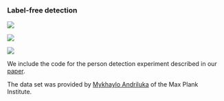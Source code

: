 <h3>Label-free detection</h3>

<img src="http://russellsstewart.com/s/bball/labeled.gif"></img>

<img src="http://russellsstewart.com/s/bball/realpend.gif"></img>

<img src="http://russellsstewart.com/s/labelfreeman.png"></img>

<p>We include the code for the person detection experiment described in our <a href="https://arxiv.org/abs/1609.05566">paper</a>.

The data set was provided by <a href="https://www.mpi-inf.mpg.de/departments/computer-vision-and-multimodal-computing/people/mykhaylo-andriluka/">Mykhaylo Andriluka</a> of the Max Plank Institute.
